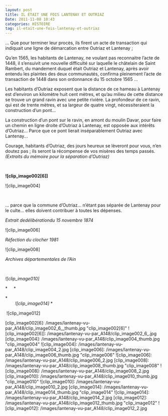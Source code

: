 ```yaml
---
layout: post
title: IL ÉTAIT UNE FOIS LANTENAY ET OUTRIAZ
Date: 2011-11-08 10:43
categories: HISTOIRE
tag: il-etait-une-fois-lantenay-et-outriaz
---
```


... Que pour terminer leur procès, ils firent un acte de transaction qui
indiquait une ligne de démarcation entre Outriaz et Lantenay ;

Qu’en 1565, les habitants de Lantenay, ne voulant pas reconnaitre l’acte
de 1448, il s’ensuivit une nouvelle difficulté sur laquelle le châtelain
de Saint Rambert, du mandement duquel était Outriaz et Lantenay, après
avoir entendu les plaintes des deux communautés, confirma pleinement
l’acte de transaction de 1448 dans son ordonnance du 15 octobre 1565 ...

Les habitants d’Outriaz exposent que la distance de ce hameau à Lantenay
est d’environ un kilomètre huit cent mètres, et qu’au milieu de cette
distance se trouve un grand ravin avec une petite rivière. La profondeur
de ce ravin, qui est de trente mètres, et sa largeur de quatre vingt,
nécessiteraient la construction d’un pont...

La construction d’un pont sur le ravin, en amont du moulin Davar, pour
faire un chemin en ligne droite d’Outriaz à Lantenay, est opposée aux
intérêts d’Outriaz... Parce que ce pont lierait inséparablement Outriaz
avec Lantenay...

Courage, habitants d’Outriaz, des jours heureux se lèveront pour vous,
n’en doutez pas ; ils seront la récompense de vos misères des temps
passés.*(Extraits du mémoire pour la séparation d’Outriaz)*

 

****![clip_image002[6]]****

![clip_image004]

 

... parce que la commune d’Outriaz... n’étant pas séparée de Lantenay pour
le culte... elles doivent contribuer à toutes les dépenses.

*Extrait dedélibérationdu 15 novembre 1874*

![clip_image006]

*Réfection du clocher 1981*

![clip_image008]

*Archives départementales de l’Ain*

 

*![clip_image010]*

*     *

*                                                                                                                                     
*![clip_image014]* *

 ![clip_image012]

  [clip_image002[6]: /images/lantenay-vu-par_A148/clip_image002_6__thumb.jpg
    "clip_image002[6]"
  ![clip_image002[6]]: /images/lantenay-vu-par_A148/clip_image002_6_.jpg
  [clip_image004]: /images/lantenay-vu-par_A148/clip_image004_thumb.jpg
    "clip_image004"
  ![clip_image004]: /images/lantenay-vu-par_A148/clip_image004_2.jpg
  [clip_image006]: /images/lantenay-vu-par_A148/clip_image006_thumb.jpg
    "clip_image006"
  ![clip_image006]: /images/lantenay-vu-par_A148/clip_image006_2.jpg
  [clip_image008]: /images/lantenay-vu-par_A148/clip_image008_thumb.jpg
    "clip_image008"
  ![clip_image008]: /images/lantenay-vu-par_A148/clip_image008_2.jpg
  [clip_image010]: /images/lantenay-vu-par_A148/clip_image010_thumb.jpg
    "clip_image010"
  ![clip_image010]: /images/lantenay-vu-par_A148/clip_image010_2.jpg
  [clip_image014]: /images/lantenay-vu-par_A148/clip_image014_thumb.jpg
    "clip_image014"
  ![clip_image014]: /images/lantenay-vu-par_A148/clip_image014_2.jpg
  [clip_image012]: /images/lantenay-vu-par_A148/clip_image012_thumb.jpg
    "clip_image012"
  ![clip_image012]: /images/lantenay-vu-par_A148/clip_image012_2.jpg
